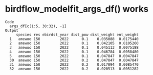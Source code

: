 # birdflow_modelfit_args_df() works

    Code
      args_df[c(1:5, 30:32), -1]
    Output
         species res ebirdst_year dist_pow dist_weight ent_weight
      1   amewoo 150         2022      0.1    0.035088  0.0175440
      2   amewoo 150         2022      0.1    0.042105  0.0105260
      3   amewoo 150         2022      0.1    0.045113  0.0075188
      4   amewoo 150         2022      0.1    0.046784  0.0058480
      5   amewoo 150         2022      0.1    0.047847  0.0047847
      30  amewoo 150         2022      0.2    0.047847  0.0047847
      31  amewoo 150         2022      0.2    0.017094  0.0085470
      32  amewoo 150         2022      0.2    0.020513  0.0051282

